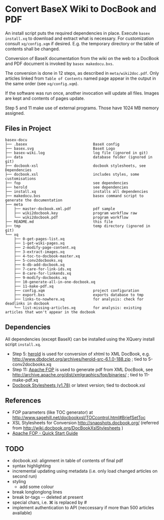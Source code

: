 Convert BaseX Wiki to DocBook and PDF
=====================================

An install script puts the required dependencies in place. Execute
`basex install.xq` to download and extract what is necessary.
For customization consult `xq/config.xqm` if desired. E.g. the temporary
directory or the table of contents shall be changed.

Conversion of BaseX documentation from the wiki on the web to a DocBook and PDF
document is invoked by `basex makedocu.bxs`.

The conversion is done in 12 steps, as described in `meta/wiki2doc.pdf`.
Only articles linked from `Table of Contents` named page appear in the
output in the same order (see `xq/config.xqm`).

If the software was run once, another invocation will update all files. Images
are kept and contents of pages update. 

Step 5 and 11 make use of external programs. Those have 1024 MB memory assigned.


Files in Project
----------------

    basex-docu
    ├── .basex                              BaseX config
    ├── basex.svg                           BaseX Logo
    ├── basex-wiki.log                      log file (ignored in git)
    ├── data                                database folder (ignored in git)
    ├── docbook-xsl                         docbook stylesheets, see Dependencies
    ├── docbook.xsl                         includes styles, some customisations
    ├── fop                                 see dependencies
    ├── herold                              see dependencies
    ├── install.xq                          installs all dependencies
    ├── makedocu.bxs                        basex command script to generate the documentation
    ├── meta
    │   ├── master-docbook.xml.pdf          pdf sample
    │   ├── wiki2docbook.key                program workflow raw
    │   └── wiki2docbook.pdf                program workflow
    ├── README.md                           this file
    ├── tmp                                 temp directory (ignored in git)
    └── xq
        ├── 0-get-pages-list.xq
        ├── 1-get-wiki-pages.xq
        ├── 2-modify-page-content.xq
        ├── 3-extract-images.xq
        ├── 4-toc-to-docbook-master.xq
        ├── 5-conv2docbooks.xq
        ├── 6-db-add-docbook.xq
        ├── 7-care-for-link-ids.xq
        ├── 8-care-for-linkends.xq
        ├── 9-modify-docbooks.xq
        ├── 10-generate-all-in-one-docbook.xq
        ├── 11-make-pdf.xq
        ├── config.xqm                      project configuration
        ├── export.bxs                      exports database to tmp
        ├── links-to-nowhere.xq             for analysis: check for deadlinks in docbook
        └── list-missing-articles.xq        for analysis: existing articles that won't appear in the docbook


Dependencies
------------
All dependencies (except BaseX) can be installed using the XQuery install
script `install.xq`.

* Step 5: [herold](http://www.dbdoclet.org/) is used for conversion of xhtml to XML DocBook,
	e.g. http://www.dbdoclet.org/archives/herold-src-6.1.0-188.zip ;
  tied to 5-conv2docbooks.xq
* Step 11: [Apache FOP](http://xmlgraphics.apache.org/fop/) is used to generate pdf from XML DocBook,
	see http://archive.apache.org/dist/xmlgraphics/fop/binaries/ ;
  tied to 11-make-pdf.xq
* [Docbook Stylesheets (v1.78)](http://sourceforge.net/projects/docbook/files/docbook-xsl-ns/1.78.1/) or latest version;
  tied to docbook.xsl


References
----------

* FOP parameters (like TOC generator) at http://www.sagehill.net/docbookxsl/TOCcontrol.html#BriefSetToc
* XSL Stylesheets for Conversion
    http://snapshots.docbook.org/ (referred from http://wiki.docbook.org/DocBookXslStylesheets )
* [Apache FOP - Quick Start Guide](http://xmlgraphics.apache.org/fop/quickstartguide.html)


TODO
----

- docbook.xsl: alignment in table of contents of final pdf
- syntax highlighting
- incremental updating using metadata (i.e. only load changed articles on second run)
- styling
  - add some colour
- break longlonglong lines 
- break br-tags -- deleted at present
- special chars, i.e. ⌘ is replaced by #
- implement authentication to API (neccessary if more than 500 articles available)
